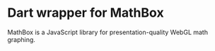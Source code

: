 Dart wrapper for MathBox
========================
MathBox is a JavaScript library for presentation-quality WebGL math graphing.

